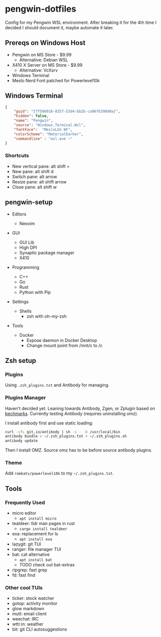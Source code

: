 # pengwin-dotfiles
Config for my Pengwin WSL environment. After breaking it for the 4th time I decided I should document it, maybe automate it later.

## Prereqs on Windows Host
- Pengwin on MS Store - $9.99
    - Alternative: Debian WSL
- X410 X Server on MS Store - $9.99
    - Alternative: VcXsrv
- Windows Terminal
- Meslo Nerd Font patched for Powerlevel10k

## Windows Terminal

```json
{
    "guid": "{7f586916-8357-53d4-bb2b-ca96f639898a}",
    "hidden": false,
    "name": "Pengwin",
    "source": "Windows.Terminal.Wsl",
    "fontFace":  "MesloLGS NF",
    "colorScheme": "MaterialDarker",
    "commandline" : "wsl.exe ~"
}   
```

### Shortcuts

- New vertical pane: alt shift =
- New pane: alt shift d
- Switch pane: alt arrow
- Resize pane: alt shift arrow
- Close pane: alt shift w

## pengwin-setup

- Editors
    - Neovim
- GUI
    - GUI Lib
    - High DPI
    - Synaptic package manager
    - X410

- Programming
    - C++
    - Go
    - Rust
    - Python with Pip
- Settings
    - Shells
        - zsh with oh-my-zsh
- Tools
    - Docker
        - Expose daemon in Docker Desktop
        - Change mount point from /mnt/c to /c

## Zsh setup

### Plugins ###
Using `.zsh_plugins.txt` and Antibody for managing.

### Plugins Manager ###
Haven't decided yet. Leaning towards Antibody, Zgen, or Zplugin based on [bechmarks](https://gist.github.com/laggardkernel/4a4c4986ccdcaf47b91e8227f9868ded). Currently testing Antibody (requires uninstalling omz).

I install antibody first and use static loading:
```bash
curl -sfL git.io/antibody | sh -s - -b /usr/local/bin
antibody bundle < ~/.zsh_plugins.txt > ~/.zsh_plugins.sh
antibody update
```
Then I install OMZ. Source omz has to be before source antibody plugins.

### Theme ###

Add `romkatv/powerlevel10k` to my `~/.zsh_plugins.txt`.

## Tools

### Frequently Used
- micro editor
    - `apt install micro`
- tealdeer: tldr man pages in rust
    - `cargo install tealdeer`
- exa: replacement for ls
    - `apt install exa`
- lazygit: git TUI
- ranger: file manager TUI
- bat: cat alternative
    - `apt install bat`
    - TODO check out bat-extras
- ripgrep: fast grep
- fd: fast find

### Other cool TUIs
- ticker: stock watcher
- gotop: activity monitor
- glow markdown
- mutt: email client
- weechat: IRC
- wttr.in: weather
- bit: git CLI autosuggestions
